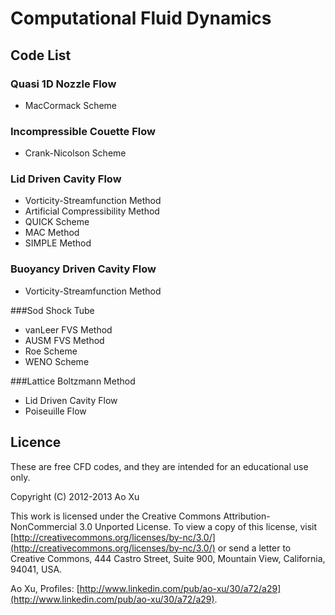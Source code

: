 # Computational Fluid Dynamics

## Code List

### Quasi 1D Nozzle Flow

* MacCormack Scheme

### Incompressible Couette Flow

* Crank-Nicolson Scheme

### Lid Driven Cavity Flow

* Vorticity-Streamfunction Method
* Artificial Compressibility Method 
* QUICK Scheme
* MAC Method
* SIMPLE Method

### Buoyancy Driven Cavity Flow

* Vorticity-Streamfunction Method

###Sod Shock Tube

* vanLeer FVS Method
* AUSM FVS Method
* Roe Scheme
* WENO Scheme

###Lattice Boltzmann Method

* Lid Driven Cavity Flow
* Poiseuille Flow 

## Licence

These are free CFD codes, and they are intended for an educational use only.

Copyright (C) 2012-2013 Ao Xu
    
This work is licensed under the Creative Commons Attribution-NonCommercial 3.0 Unported License. To view a copy of this license, visit [http://creativecommons.org/licenses/by-nc/3.0/](http://creativecommons.org/licenses/by-nc/3.0/) or send a letter to Creative Commons, 444 Castro Street, Suite 900, Mountain View, California, 94041, USA.

Ao Xu, Profiles: [http://www.linkedin.com/pub/ao-xu/30/a72/a29](http://www.linkedin.com/pub/ao-xu/30/a72/a29).